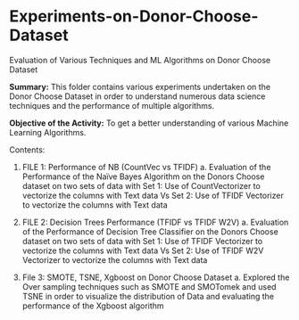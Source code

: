 # Experiments-on-Donor-Choose-Dataset
Evaluation of Various Techniques and ML Algorithms on Donor Choose Dataset

**Summary:**
This folder contains various experiments undertaken on the Donor Choose Dataset in order to understand numerous data science techniques and the performance of multiple algorithms.

**Objective of the Activity:**
To get a better understanding of various Machine Learning Algorithms.

Contents:
1.	FILE 1: Performance of NB (CountVec vs TFIDF)
    a.	Evaluation of the Performance of the Naïve Bayes Algorithm on the Donors Choose dataset on two sets of data with Set 1: Use of CountVectorizer to vectorize the columns   with Text data Vs Set 2: Use of TFIDF Vectorizer to vectorize the columns with Text data

2.	 FILE 2: Decision Trees Performance (TFIDF vs TFIDF W2V)
    a.	Evaluation of the Performance of Decision Tree Classifier on the Donors Choose dataset on two sets of data with Set 1: Use of TFIDF Vectorizer to vectorize the columns with Text data Vs Set 2: Use of TFIDF W2V Vectorizer to vectorize the columns with Text data

3.	File 3: SMOTE, TSNE, Xgboost on Donor Choose Dataset
    a.	Explored the Over sampling techniques such as SMOTE and SMOTomek and used TSNE in order to visualize the distribution of Data and evaluating the performance of the Xgboost algorithm
